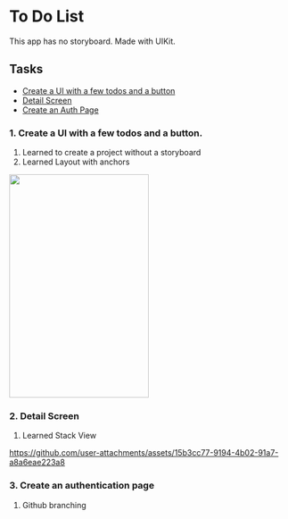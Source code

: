# To Do List 

This app has no storyboard. Made with UIKit. 

## Tasks
* <a href="#task1">Create a UI with a few todos and a button</a>
* <a href="#task2">Detail Screen</a>
* <a href="#task3">Create an Auth Page</a>

### <h3 id="task1">1. Create a UI with a few todos and a button.</h3> 

  1. Learned to create a project without a storyboard 
  2. Learned Layout with anchors

<img src="https://github.com/user-attachments/assets/c5501614-dc3c-4677-af5c-309bc67b14a3" width="250px" height="400px" />

### <h3 id="task2"> 2. Detail Screen </h3>
  1. Learned Stack View

https://github.com/user-attachments/assets/15b3cc77-9194-4b02-91a7-a8a6eae223a8

### <h3 id="task3">3. Create an authentication page</h3>
  1. Github branching 



